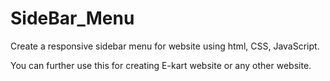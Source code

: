 # SideBar_Menu

Create a responsive sidebar menu for website using html, CSS, JavaScript.

You can further use this for creating E-kart website or any other website.
